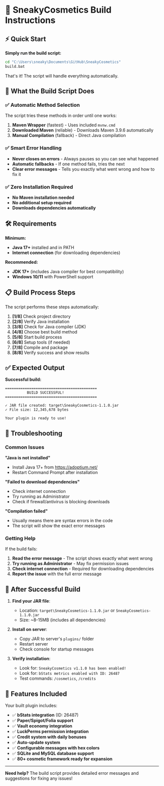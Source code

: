 # 🚀 SneakyCosmetics Build Instructions

## ⚡ Quick Start

**Simply run the build script:**
```cmd
cd "C:\Users\sneaky\Documents\GitHub\SneakyCosmetics"
build.bat
```

That's it! The script will handle everything automatically.

## 🎯 What the Build Script Does

### ✅ **Automatic Method Selection**
The script tries these methods in order until one works:

1. **Maven Wrapper** (fastest) - Uses included `mvnw.cmd`
2. **Downloaded Maven** (reliable) - Downloads Maven 3.9.6 automatically  
3. **Manual Compilation** (fallback) - Direct Java compilation

### ✅ **Smart Error Handling**
- **Never closes on errors** - Always pauses so you can see what happened
- **Automatic fallbacks** - If one method fails, tries the next
- **Clear error messages** - Tells you exactly what went wrong and how to fix it

### ✅ **Zero Installation Required**
- **No Maven installation needed**
- **No additional setup required**
- **Downloads dependencies automatically**

## 🛠️ Requirements

**Minimum:**
- **Java 17+** installed and in PATH
- **Internet connection** (for downloading dependencies)

**Recommended:**
- **JDK 17+** (includes Java compiler for best compatibility)
- **Windows 10/11** with PowerShell support

## 📋 Build Process Steps

The script performs these steps automatically:

1. **[1/8]** Check project directory
2. **[2/8]** Verify Java installation  
3. **[3/8]** Check for Java compiler (JDK)
4. **[4/8]** Choose best build method
5. **[5/8]** Start build process
6. **[6/8]** Setup tools (if needed)
7. **[7/8]** Compile and package
8. **[8/8]** Verify success and show results

## ✅ Expected Output

**Successful build:**
```
==========================================
          BUILD SUCCESSFUL!
==========================================

✓ JAR file created: target\SneakyCosmetics-1.1.0.jar
✓ File size: 12,345,678 bytes

Your plugin is ready to use!
```

## 🐛 Troubleshooting

### Common Issues

**"Java is not installed"**
- Install Java 17+ from https://adoptium.net/
- Restart Command Prompt after installation

**"Failed to download dependencies"**
- Check internet connection
- Try running as Administrator
- Check if firewall/antivirus is blocking downloads

**"Compilation failed"**
- Usually means there are syntax errors in the code
- The script will show the exact error messages

### Getting Help

If the build fails:
1. **Read the error message** - The script shows exactly what went wrong
2. **Try running as Administrator** - May fix permission issues
3. **Check internet connection** - Required for downloading dependencies
4. **Report the issue** with the full error message

## 🎉 After Successful Build

1. **Find your JAR file**: 
   - Location: `target\SneakyCosmetics-1.1.0.jar` or `SneakyCosmetics-1.1.0.jar`
   - Size: ~8-15MB (includes all dependencies)

2. **Install on server**:
   - Copy JAR to server's `plugins/` folder
   - Restart server
   - Check console for startup messages

3. **Verify installation**:
   - Look for: `SneakyCosmetics v1.1.0 has been enabled!`
   - Look for: `bStats metrics enabled with ID: 26487`
   - Test commands: `/cosmetics`, `/credits`

## 🎯 Features Included

Your built plugin includes:
- ✅ **bStats integration** (ID: 26487)
- ✅ **Paper/Spigot/Folia support**
- ✅ **Vault economy integration**
- ✅ **LuckPerms permission integration**  
- ✅ **Credit system with daily bonuses**
- ✅ **Auto-update system**
- ✅ **Configurable messages with hex colors**
- ✅ **SQLite and MySQL database support**
- ✅ **80+ cosmetic framework ready for expansion**

---

**Need help?** The build script provides detailed error messages and suggestions for fixing any issues!
